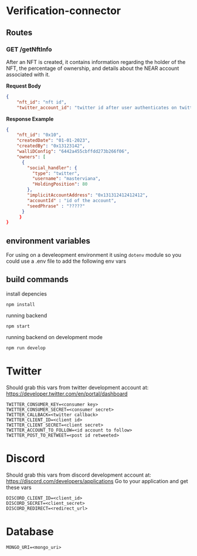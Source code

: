 # Verification-connector


## Routes

### GET /getNftInfo

After an NFT is created, it contains information regarding the holder of the NFT, the percentage of ownership, and details about the NEAR account associated with it.


**Request Body**

```json
{
    "nft_id": "nft id",
    "twitter_account_id": "twitter id after user authenticates on twitter"
```

**Response Example**

```json
{
    "nft_id": "0x10",
    "createdDate": "01-01-2023",
    "createdBy": "0x13123142",
    "walliDConfig": "6442a455cbffdd273b266f06",
    "owners": [
      {
        "social_handler": {
          "type": "twitter",
          "username": "masterviana",
          "HoldingPosition": 80
        },
        "implicitAccountAddress": "0x131312412412412",
        "accountId" : "id of the account",
        "seedPhrase" : "?????"    
      }
     }
}
```


## environment variables

For using on a develeopment environment it using `dotenv` module so you could use a .env file to add the following env vars

## build commands

install depencies

```
npm install
```

running backend

```
npm start
```

running backend on development mode

```
npm run develop
```

# Twitter

Should grab this vars from twitter development account at: https://developer.twitter.com/en/portal/dashboard

```
TWITTER_CONSUMER_KEY=<consumer key>
TWITTER_CONSUMER_SECRET=<consumer secret>
TWITTER_CALLBACK=<twitter callback>
TWITTER_CLIENT_ID=<client id>
TWITTER_CLIENT_SECRET=<client secret>
TWITTER_ACCOUNT_TO_FOLLOW=<id account to follow>
TWITTER_POST_TO_RETWEET=<post id retweeted>
```

# Discord

Should grab this vars from discord development account at: https://discord.com/developers/applications
Go to your application and get these vars

```
DISCORD_CLIENT_ID=<client_id>
DISCORD_SECRET=<client_secret>
DISCORD_REDIRECT=<redirect_url>
```

# Database

```
MONGO_URI=<mongo_uri>
```
